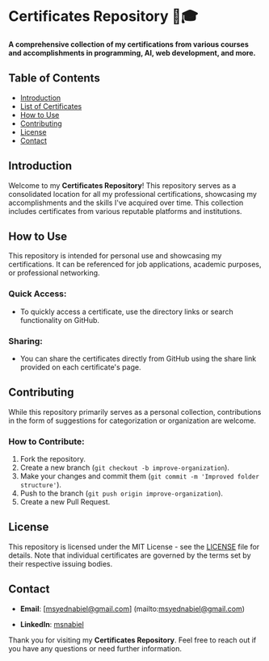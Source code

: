 # Certificates Repository 📜🎓

**A comprehensive collection of my certifications from various courses and accomplishments in programming, AI, web development, and more.**

## Table of Contents

- [Introduction](#introduction)
- [List of Certificates](#list-of-certificates)
- [How to Use](#how-to-use)
- [Contributing](#contributing)
- [License](#license)
- [Contact](#contact)

## Introduction

Welcome to my **Certificates Repository**! This repository serves as a consolidated location for all my professional certifications, showcasing my accomplishments and the skills I've acquired over time. This collection includes certificates from various reputable platforms and institutions.

## How to Use

This repository is intended for personal use and showcasing my certifications. It can be referenced for job applications, academic purposes, or professional networking.

### Quick Access:

- To quickly access a certificate, use the directory links or search functionality on GitHub.

### Sharing:

- You can share the certificates directly from GitHub using the share link provided on each certificate's page.

## Contributing

While this repository primarily serves as a personal collection, contributions in the form of suggestions for categorization or organization are welcome.

### How to Contribute:

1. Fork the repository.
2. Create a new branch (`git checkout -b improve-organization`).
3. Make your changes and commit them (`git commit -m 'Improved folder structure'`).
4. Push to the branch (`git push origin improve-organization`).
5. Create a new Pull Request.

## License

This repository is licensed under the MIT License - see the [LICENSE](LICENSE) file for details. Note that individual certificates are governed by the terms set by their respective issuing bodies.

## Contact

- **Email**: [msyednabiel@gmail.com] (mailto:msyednabiel@gmail.com)

- **LinkedIn**: [msnabiel](https://www.linkedin.com/in/msnabiel/)

Thank you for visiting my **Certificates Repository**. Feel free to reach out if you have any questions or need further information.
